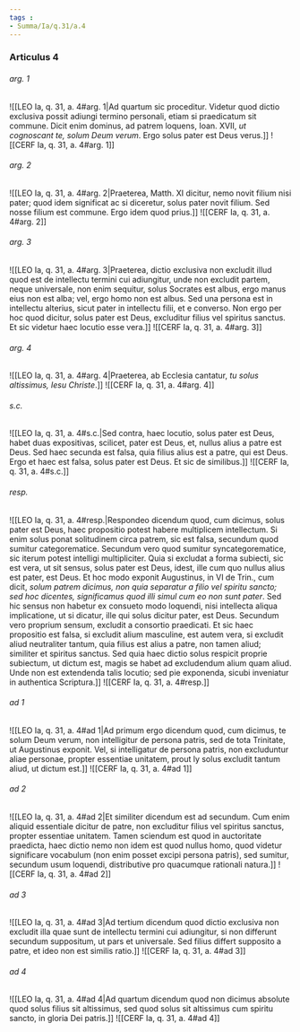```yaml
---
tags : 
- Summa/Ia/q.31/a.4
---
```


### Articulus 4

###### arg. 1
![[LEO Ia, q. 31, a. 4#arg. 1|Ad quartum sic proceditur. Videtur quod dictio exclusiva possit adiungi termino personali, etiam si praedicatum sit commune. Dicit enim dominus, ad patrem loquens, Ioan. XVII, *ut cognoscant te, solum Deum verum*. Ergo solus pater est Deus verus.]]
![[CERF Ia, q. 31, a. 4#arg. 1]]

###### arg. 2
![[LEO Ia, q. 31, a. 4#arg. 2|Praeterea, Matth. XI dicitur, nemo novit filium nisi pater; quod idem significat ac si diceretur, solus pater novit filium. Sed nosse filium est commune. Ergo idem quod prius.]]
![[CERF Ia, q. 31, a. 4#arg. 2]]

###### arg. 3
![[LEO Ia, q. 31, a. 4#arg. 3|Praeterea, dictio exclusiva non excludit illud quod est de intellectu termini cui adiungitur, unde non excludit partem, neque universale, non enim sequitur, solus Socrates est albus, ergo manus eius non est alba; vel, ergo homo non est albus. Sed una persona est in intellectu alterius, sicut pater in intellectu filii, et e converso. Non ergo per hoc quod dicitur, solus pater est Deus, excluditur filius vel spiritus sanctus. Et sic videtur haec locutio esse vera.]]
![[CERF Ia, q. 31, a. 4#arg. 3]]

###### arg. 4
![[LEO Ia, q. 31, a. 4#arg. 4|Praeterea, ab Ecclesia cantatur, *tu solus altissimus, Iesu Christe*.]]
![[CERF Ia, q. 31, a. 4#arg. 4]]

###### s.c.
![[LEO Ia, q. 31, a. 4#s.c.|Sed contra, haec locutio, solus pater est Deus, habet duas expositivas, scilicet, pater est Deus, et, nullus alius a patre est Deus. Sed haec secunda est falsa, quia filius alius est a patre, qui est Deus. Ergo et haec est falsa, solus pater est Deus. Et sic de similibus.]]
![[CERF Ia, q. 31, a. 4#s.c.]]

###### resp.
![[LEO Ia, q. 31, a. 4#resp.|Respondeo dicendum quod, cum dicimus, solus pater est Deus, haec propositio potest habere multiplicem intellectum. Si enim solus ponat solitudinem circa patrem, sic est falsa, secundum quod sumitur categorematice. Secundum vero quod sumitur syncategorematice, sic iterum potest intelligi multipliciter. Quia si excludat a forma subiecti, sic est vera, ut sit sensus, solus pater est Deus, idest, ille cum quo nullus alius est pater, est Deus. Et hoc modo exponit Augustinus, in VI de Trin., cum dicit, *solum patrem dicimus, non quia separatur a filio vel spiritu sancto; sed hoc dicentes, significamus quod illi simul cum eo non sunt pater*. Sed hic sensus non habetur ex consueto modo loquendi, nisi intellecta aliqua implicatione, ut si dicatur, ille qui solus dicitur pater, est Deus. Secundum vero proprium sensum, excludit a consortio praedicati. Et sic haec propositio est falsa, si excludit alium masculine, est autem vera, si excludit aliud neutraliter tantum, quia filius est alius a patre, non tamen aliud; similiter et spiritus sanctus. Sed quia haec dictio solus respicit proprie subiectum, ut dictum est, magis se habet ad excludendum alium quam aliud. Unde non est extendenda talis locutio; sed pie exponenda, sicubi inveniatur in authentica Scriptura.]]
![[CERF Ia, q. 31, a. 4#resp.]]

###### ad 1
![[LEO Ia, q. 31, a. 4#ad 1|Ad primum ergo dicendum quod, cum dicimus, te solum Deum verum, non intelligitur de persona patris, sed de tota Trinitate, ut Augustinus exponit. Vel, si intelligatur de persona patris, non excluduntur aliae personae, propter essentiae unitatem, prout ly solus excludit tantum aliud, ut dictum est.]]
![[CERF Ia, q. 31, a. 4#ad 1]]

###### ad 2
![[LEO Ia, q. 31, a. 4#ad 2|Et similiter dicendum est ad secundum. Cum enim aliquid essentiale dicitur de patre, non excluditur filius vel spiritus sanctus, propter essentiae unitatem. Tamen sciendum est quod in auctoritate praedicta, haec dictio nemo non idem est quod nullus homo, quod videtur significare vocabulum (non enim posset excipi persona patris), sed sumitur, secundum usum loquendi, distributive pro quacumque rationali natura.]]
![[CERF Ia, q. 31, a. 4#ad 2]]

###### ad 3
![[LEO Ia, q. 31, a. 4#ad 3|Ad tertium dicendum quod dictio exclusiva non excludit illa quae sunt de intellectu termini cui adiungitur, si non differunt secundum suppositum, ut pars et universale. Sed filius differt supposito a patre, et ideo non est similis ratio.]]
![[CERF Ia, q. 31, a. 4#ad 3]]

###### ad 4
![[LEO Ia, q. 31, a. 4#ad 4|Ad quartum dicendum quod non dicimus absolute quod solus filius sit altissimus, sed quod solus sit altissimus cum spiritu sancto, in gloria Dei patris.]]
![[CERF Ia, q. 31, a. 4#ad 4]]

